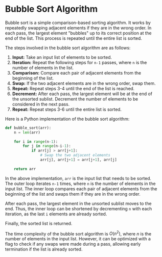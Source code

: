 # Bubble Sort Algorithm

Bubble sort is a simple comparison-based sorting algorithm. It works by repeatedly swapping adjacent elements if they are in the wrong order. In each pass, the largest element "bubbles" up to its correct position at the end of the list. This process is repeated until the entire list is sorted.

The steps involved in the bubble sort algorithm are as follows:

1. **Input:** Take an input list of elements to be sorted.
2. **Iteration:** Repeat the following steps for `n-1` passes, where `n` is the number of elements in the list.
3. **Comparison:** Compare each pair of adjacent elements from the beginning of the list.
4. **Swap:** If the two adjacent elements are in the wrong order, swap them.
5. **Repeat:** Repeat steps 3-4 until the end of the list is reached.
6. **Decrement:** After each pass, the largest element will be at the end of the unsorted sublist. Decrement the number of elements to be considered in the next pass.
7. **Repeat:** Repeat steps 3-6 until the entire list is sorted.

Here is a Python implementation of the bubble sort algorithm:

```python
def bubble_sort(arr):
    n = len(arr)
    
    for i in range(n-1):
        for j in range(n-i-1):
            if arr[j] > arr[j+1]:
                # Swap the two adjacent elements
                arr[j], arr[j+1] = arr[j+1], arr[j]
    
    return arr
```

In the above implementation, `arr` is the input list that needs to be sorted. The outer loop iterates `n-1` times, where `n` is the number of elements in the input list. The inner loop compares each pair of adjacent elements from the beginning of the list and swaps them if they are in the wrong order.

After each pass, the largest element in the unsorted sublist moves to the end. Thus, the inner loop can be shortened by decrementing `n` with each iteration, as the last `i` elements are already sorted.

Finally, the sorted list is returned.

The time complexity of the bubble sort algorithm is $O(n^2)$, where $n$ is the number of elements in the input list. However, it can be optimized with a flag to check if any swaps were made during a pass, allowing early termination if the list is already sorted.